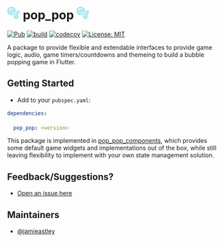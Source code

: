 # <img src="../../docs/bubbles.png" alt="bubbles" width="30"/> pop_pop <img src="../../docs/bubbles.png" alt="bubbles" width="30"/>

<p align="left">
<a href="https://pub.dev/packages/pop_pop"><img src="https://img.shields.io/pub/v/pop_pop.svg" alt="Pub"></a>
<a href="https://github.com/jamieastley/pop_pop/actions"><img src="https://github.com/jamieastley/pop_pop/workflows/pop_pop/badge.svg" alt="build"></a>
<a href="https://codecov.io/gh/jamieastley/pop_pop"><img src="https://codecov.io/gh/jamieastley/pop_pop/branch/master/graph/badge.svg" alt="codecov"></a>
<a href="https://opensource.org/licenses/MIT"><img src="https://img.shields.io/badge/license-MIT-purple.svg" alt="License: MIT"></a>
</p>

A package to provide flexible and extendable interfaces to provide game logic, audio, game timers/countdowns and themeing to build a bubble popping game in Flutter.

## Getting Started

* Add to your `pubspec.yaml`:
```yaml
dependencies:
  
  pop_pop: <version>
```

This package is implemented in [pop_pop_components](https://pub.dev/pop_pop_components), which provides some default game widgets and implementations out of the box, while still leaving flexibility to implement with your own state management solution.

## Feedback/Suggestions?

- [Open an issue here](https://github.com/jamieastley/pop_pop/issues)

## Maintainers

- [@jamieastley](https://github.com/jamieastley)